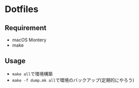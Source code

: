 # Dotfiles

## Requirement
  - macOS Montery
  - make

## Usage
  - `make all`で環境構築
  - `make -f dump.mk all`で環境のバックアップ(定期的にやろう)
